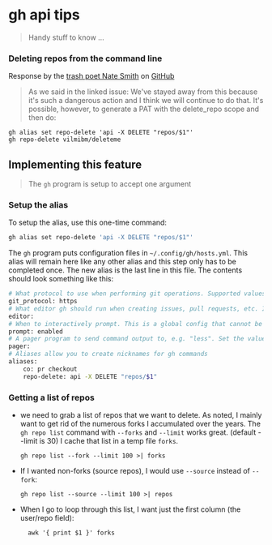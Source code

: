 # gh api tips

> Handy stuff to know ...

### Deleting repos from the command line

Response by the [trash poet Nate Smith][trash] on [GitHub][issue2461comment732492408]

> As we said in the linked issue:
> We've stayed away from this because it's such a dangerous action and I think we will continue to do that.
> It's possible, however, to generate a PAT with the delete_repo scope and then do:

    gh alias set repo-delete 'api -X DELETE "repos/$1"'
    gh repo-delete vilmibm/deleteme

## Implementing this feature

> The `gh` program is setup to accept one argument

### Setup the alias

To setup the alias, use this one-time command:

```sh
gh alias set repo-delete 'api -X DELETE "repos/$1"'
```

The `gh` program puts configuration files in `~/.config/gh/hosts.yml`. This alias will remain here like any other alias and this step only has to be completed once. The new alias is the last line in this file. The contents should look something like this:

```sh
# What protocol to use when performing git operations. Supported values: ssh, https
git_protocol: https
# What editor gh should run when creating issues, pull requests, etc. If blank, will refer to environment.
editor:
# When to interactively prompt. This is a global config that cannot be overridden by hostname. Supported values: enabled, disabled
prompt: enabled
# A pager program to send command output to, e.g. "less". Set the value to "cat" to disable the pager.
pager:
# Aliases allow you to create nicknames for gh commands
aliases:
    co: pr checkout
    repo-delete: api -X DELETE "repos/$1"
```

### Getting a list of repos

-   we need to grab a list of repos that we want to delete. As noted, I mainly want to get rid of the numerous forks I accumulated over the years. The `gh repo list` command with `--forks` and `--limit` works great. (default --limit is 30) I cache that list in a temp file `forks`.

        gh repo list --fork --limit 100 >| forks

-   If I wanted non-forks (source repos), I would use `--source` instead of `--fork`:

        gh repo list --source --limit 100 >| repos

-   When I go to loop through this list, I want just the first column (the user/repo field):

          awk '{ print $1 }' forks

[trash]: (https://github.com/vilmibm)
[issue2461comment732492408]: (https://github.com/cli/cli/issues/2461#issuecomment-732492408)

